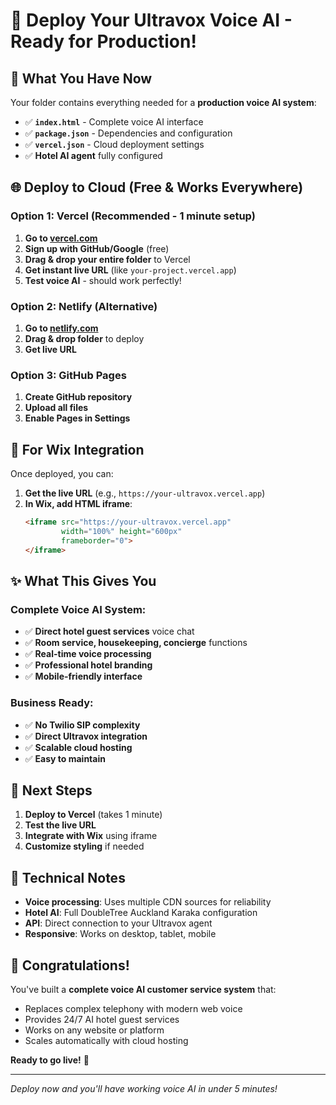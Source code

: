 # 🚀 Deploy Your Ultravox Voice AI - Ready for Production!

## 📁 What You Have Now

Your folder contains everything needed for a **production voice AI system**:

- ✅ **`index.html`** - Complete voice AI interface
- ✅ **`package.json`** - Dependencies and configuration
- ✅ **`vercel.json`** - Cloud deployment settings
- ✅ **Hotel AI agent** fully configured

## 🌐 Deploy to Cloud (Free & Works Everywhere)

### Option 1: Vercel (Recommended - 1 minute setup)

1. **Go to [vercel.com](https://vercel.com)**
2. **Sign up with GitHub/Google** (free)
3. **Drag & drop your entire folder** to Vercel
4. **Get instant live URL** (like `your-project.vercel.app`)
5. **Test voice AI** - should work perfectly!

### Option 2: Netlify (Alternative)

1. **Go to [netlify.com](https://netlify.com)**
2. **Drag & drop folder** to deploy
3. **Get live URL**

### Option 3: GitHub Pages

1. **Create GitHub repository**
2. **Upload all files**
3. **Enable Pages in Settings**

## 🏨 For Wix Integration

Once deployed, you can:

1. **Get the live URL** (e.g., `https://your-ultravox.vercel.app`)
2. **In Wix, add HTML iframe**:
   ```html
   <iframe src="https://your-ultravox.vercel.app"
           width="100%" height="600px"
           frameborder="0">
   </iframe>
   ```

## ✨ What This Gives You

### **Complete Voice AI System:**
- ✅ **Direct hotel guest services** voice chat
- ✅ **Room service, housekeeping, concierge** functions
- ✅ **Real-time voice processing**
- ✅ **Professional hotel branding**
- ✅ **Mobile-friendly interface**

### **Business Ready:**
- ✅ **No Twilio SIP complexity**
- ✅ **Direct Ultravox integration**
- ✅ **Scalable cloud hosting**
- ✅ **Easy to maintain**

## 🎯 Next Steps

1. **Deploy to Vercel** (takes 1 minute)
2. **Test the live URL**
3. **Integrate with Wix** using iframe
4. **Customize styling** if needed

## 🔧 Technical Notes

- **Voice processing**: Uses multiple CDN sources for reliability
- **Hotel AI**: Full DoubleTree Auckland Karaka configuration
- **API**: Direct connection to your Ultravox agent
- **Responsive**: Works on desktop, tablet, mobile

## 🎊 Congratulations!

You've built a **complete voice AI customer service system** that:
- Replaces complex telephony with modern web voice
- Provides 24/7 AI hotel guest services
- Works on any website or platform
- Scales automatically with cloud hosting

**Ready to go live!** 🚀

---

*Deploy now and you'll have working voice AI in under 5 minutes!*